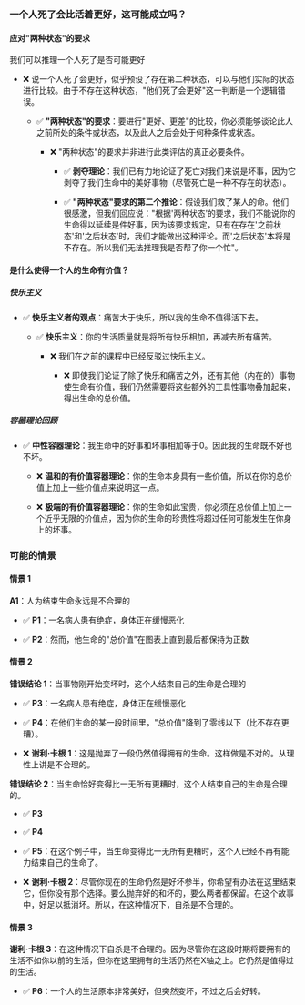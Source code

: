 ### 一个人死了会比活着更好，这可能成立吗？

#### 应对"两种状态"的要求

我们可以推理一个人死了是否可能更好

- ❌ 说一个人死了会更好，似乎预设了存在第二种状态，可以与他们实际的状态进行比较。由于不存在这种状态，"他们死了会更好"这一判断是一个逻辑错误。
    
    - ✅ **"两种状态"的要求**：要进行"更好、更差"的比较，你必须能够谈论此人之前所处的条件或状态，以及此人之后会处于何种条件或状态。
        
        - ❌ "两种状态"的要求并非进行此类评估的真正必要条件。
            
            - ✅ **剥夺理论**：我们已有力地论证了死亡对我们来说是坏事，因为它剥夺了我们生命中的美好事物（尽管死亡是一种不存在的状态）。
                
            - ✅ **"两种状态"要求的第二个推论**：假设我们救了某人的命。他们很感激，但我们回应说："根据'两种状态'的要求，我们不能说你的生命得以延续是件好事，因为该要求规定，只有在存在'之前状态'和'之后状态'时，我们才能做出这种评论。而'之后状态'本将是不存在。所以我们无法推理我是否帮了你一个忙"。
                

#### 是什么使得一个人的生命有价值？

##### 快乐主义

- ✅ **快乐主义者的观点**：痛苦大于快乐，所以我的生命不值得活下去。
    
    - ✅ **快乐主义**：你的生活质量就是将所有快乐相加，再减去所有痛苦。
        
        - ❌ 我们在之前的课程中已经反驳过快乐主义。
            
            - ❌ 即使我们论证了除了快乐和痛苦之外，还有其他（内在的）事物使生命有价值，我们仍然需要将这些额外的工具性事物叠加起来，得出生命的总价值。
                

##### 容器理论回顾

- ✅ **中性容器理论**：我生命中的好事和坏事相加等于0。因此我的生命既不好也不坏。
    
    - ❌ **温和的有价值容器理论**：你的生命本身具有一些价值，所以在你的总价值上加上一些价值点来说明这一点。
        
    - ❌ **极端的有价值容器理论**：你的生命如此宝贵，你必须在总价值上加上一个近乎无限的价值点，因为你的生命的珍贵性将超过任何可能发生在你身上的坏事。
        

### 可能的情景

#### 情景 1

**A1**：人为结束生命永远是不合理的

- ✅ **P1**：一名病人患有绝症，身体正在缓慢恶化
    
- ✅ **P2**：然而，他生命的"总价值"在图表上直到最后都保持为正数
    

#### 情景 2

**错误结论 1**：当事物刚开始变坏时，这个人结束自己的生命是合理的

- ✅ **P3**：一名病人患有绝症，身体正在缓慢恶化
    
- ✅ **P4**：在他们生命的某一段时间里，"总价值"降到了零线以下（比不存在更糟）。
    
- ❌ **谢利·卡根 1**：这是抛弃了一段仍然值得拥有的生命。这样做是不对的。从理性上讲是不合理的。
    

**错误结论 2**：当生命恰好变得比一无所有更糟时，这个人结束自己的生命是合理的。

- ✅ **P3**
    
- ✅ **P4**
    
- ✅ **P5**：在这个例子中，当生命变得比一无所有更糟时，这个人已经不再有能力结束自己的生命了。
    
- ❌ **谢利·卡根 2**：尽管你现在的生命仍然是好坏参半，你希望有办法在这里结束它，但你没有那个选择。要么抛弃好的和坏的，要么两者都保留。在这个故事中，好足以抵消坏。所以，在这种情况下，自杀是不合理的。
    

#### 情景 3

**谢利·卡根 3**：在这种情况下自杀是不合理的。因为尽管你在这段时期将要拥有的生活不如你以前的生活，但你在这里拥有的生活仍然在X轴之上。它仍然是值得过的生活。

- ✅ **P6**：一个人的生活原本非常美好，但突然变坏，不过之后会好转。